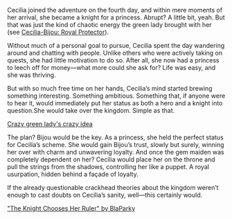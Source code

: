 Cecilia joined the adventure on the fourth day, and within mere moments of her arrival, she became a knight for a princess. Abrupt? A little bit, yeah. But that was just the kind of chaotic energy the green lady brought with her (see [Cecilia-Bijou: Royal Protector](#edge:koseki-bijou-cecilia-immergreen-right-2-bottom-2)).

Without much of a personal goal to pursue, Cecilia spent the day wandering around and chatting with people. Unlike others who were actively taking on quests, she had little motivation to do so. After all, she now had a princess to leech off for money—what more could she ask for? Life was easy, and she was thriving.

But with so much free time on her hands, Cecilia’s mind started brewing something interesting. Something ambitious. Something that, if anyone were to hear it, would immediately put her status as both a hero and a knight into question.She would take over the kingdom. Simple as that.


[Crazy green lady's crazy idea](#embed:https://www.youtube.com/live/yK3QZkOZ6bE?feature=shared\&t=4153)

The plan? Bijou would be the key. As a princess, she held the perfect status for Cecilia’s scheme. She would gain Bijou’s trust, slowly but surely, winning her over with charm and unwavering loyalty. And once the gem maiden was completely dependent on her? Cecilia would place her on the throne and pull the strings from the shadows, controlling her like a puppet. A royal usurpation, hidden behind a façade of loyalty.

If the already questionable crackhead theories about the kingdom weren’t enough to cast doubts on Cecilia’s sanity, well—this certainly would.

["The Knight Chooses Her Ruler" by BlaParky](https://x.com/BlaParky/status/1831222642730516798)
